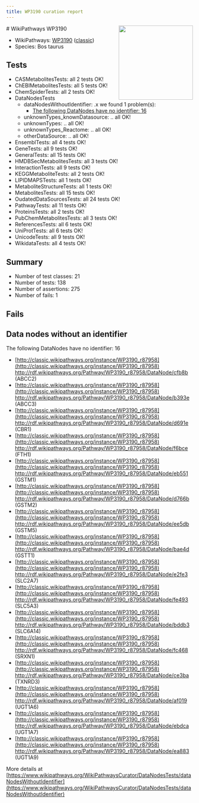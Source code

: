 ```yaml
---
title: WP3190 curation report
---
```


<img style="float: right; width: 200px" src="https://upload.wikimedia.org/wikipedia/commons/thumb/8/83/Wplogo_with_text_500.png/640px-Wplogo_with_text_500.png" />
# WikiPathways WP3190

* WikiPathways: [WP3190](https://wikipathways.org/pathways/WP3190) ([classic](https://classic.wikipathways.org/instance/WP3190))
* Species: Bos taurus
## Tests
* CASMetabolitesTests: all 2 tests OK!
* ChEBIMetabolitesTests: all 5 tests OK!
* ChemSpiderTests: all 2 tests OK!
* DataNodesTests
    * dataNodesWithoutIdentifier: .x we found 1 problem(s):
        * [The following DataNodes have no identifier: 16](#8792c496)
    * unknownTypes_knownDatasource: .. all OK!
    * unknownTypes: .. all OK!
    * unknownTypes_Reactome: .. all OK!
    * otherDataSource: .. all OK!
* EnsemblTests: all 4 tests OK!
* GeneTests: all 9 tests OK!
* GeneralTests: all 15 tests OK!
* HMDBSecMetabolitesTests: all 3 tests OK!
* InteractionTests: all 9 tests OK!
* KEGGMetaboliteTests: all 2 tests OK!
* LIPIDMAPSTests: all 1 tests OK!
* MetaboliteStructureTests: all 1 tests OK!
* MetabolitesTests: all 15 tests OK!
* OudatedDataSourcesTests: all 24 tests OK!
* PathwayTests: all 11 tests OK!
* ProteinsTests: all 2 tests OK!
* PubChemMetabolitesTests: all 3 tests OK!
* ReferencesTests: all 6 tests OK!
* UniProtTests: all 6 tests OK!
* UnicodeTests: all 9 tests OK!
* WikidataTests: all 4 tests OK!


## Summary

* Number of test classes: 21
* Number of tests: 138
* Number of assertions: 275
* Number of fails: 1

## Fails

<a name="8792c496" />

## Data nodes without an identifier

The following DataNodes have no identifier: 16

* [http://classic.wikipathways.org/instance/WP3190_r87958](http://classic.wikipathways.org/instance/WP3190_r87958) http://rdf.wikipathways.org/Pathway/WP3190_r87958/DataNode/cfb8b (ABCC2)
* [http://classic.wikipathways.org/instance/WP3190_r87958](http://classic.wikipathways.org/instance/WP3190_r87958) http://rdf.wikipathways.org/Pathway/WP3190_r87958/DataNode/b393e (ABCC3)
* [http://classic.wikipathways.org/instance/WP3190_r87958](http://classic.wikipathways.org/instance/WP3190_r87958) http://rdf.wikipathways.org/Pathway/WP3190_r87958/DataNode/d691e (CBR1)
* [http://classic.wikipathways.org/instance/WP3190_r87958](http://classic.wikipathways.org/instance/WP3190_r87958) http://rdf.wikipathways.org/Pathway/WP3190_r87958/DataNode/f6bce (FTH1)
* [http://classic.wikipathways.org/instance/WP3190_r87958](http://classic.wikipathways.org/instance/WP3190_r87958) http://rdf.wikipathways.org/Pathway/WP3190_r87958/DataNode/eb551 (GSTM1)
* [http://classic.wikipathways.org/instance/WP3190_r87958](http://classic.wikipathways.org/instance/WP3190_r87958) http://rdf.wikipathways.org/Pathway/WP3190_r87958/DataNode/d766b (GSTM2)
* [http://classic.wikipathways.org/instance/WP3190_r87958](http://classic.wikipathways.org/instance/WP3190_r87958) http://rdf.wikipathways.org/Pathway/WP3190_r87958/DataNode/ee5db (GSTM5)
* [http://classic.wikipathways.org/instance/WP3190_r87958](http://classic.wikipathways.org/instance/WP3190_r87958) http://rdf.wikipathways.org/Pathway/WP3190_r87958/DataNode/bae4d (GSTT1)
* [http://classic.wikipathways.org/instance/WP3190_r87958](http://classic.wikipathways.org/instance/WP3190_r87958) http://rdf.wikipathways.org/Pathway/WP3190_r87958/DataNode/e2fe3 (SLC2A7)
* [http://classic.wikipathways.org/instance/WP3190_r87958](http://classic.wikipathways.org/instance/WP3190_r87958) http://rdf.wikipathways.org/Pathway/WP3190_r87958/DataNode/fe493 (SLC5A3)
* [http://classic.wikipathways.org/instance/WP3190_r87958](http://classic.wikipathways.org/instance/WP3190_r87958) http://rdf.wikipathways.org/Pathway/WP3190_r87958/DataNode/bddb3 (SLC6A14)
* [http://classic.wikipathways.org/instance/WP3190_r87958](http://classic.wikipathways.org/instance/WP3190_r87958) http://rdf.wikipathways.org/Pathway/WP3190_r87958/DataNode/fc468 (SRXN1)
* [http://classic.wikipathways.org/instance/WP3190_r87958](http://classic.wikipathways.org/instance/WP3190_r87958) http://rdf.wikipathways.org/Pathway/WP3190_r87958/DataNode/ce3ba (TXNRD3)
* [http://classic.wikipathways.org/instance/WP3190_r87958](http://classic.wikipathways.org/instance/WP3190_r87958) http://rdf.wikipathways.org/Pathway/WP3190_r87958/DataNode/af019 (UGT1A6)
* [http://classic.wikipathways.org/instance/WP3190_r87958](http://classic.wikipathways.org/instance/WP3190_r87958) http://rdf.wikipathways.org/Pathway/WP3190_r87958/DataNode/ebdca (UGT1A7)
* [http://classic.wikipathways.org/instance/WP3190_r87958](http://classic.wikipathways.org/instance/WP3190_r87958) http://rdf.wikipathways.org/Pathway/WP3190_r87958/DataNode/ea883 (UGT1A9)


More details at [https://www.wikipathways.org/WikiPathwaysCurator/DataNodesTests/dataNodesWithoutIdentifier](https://www.wikipathways.org/WikiPathwaysCurator/DataNodesTests/dataNodesWithoutIdentifier)

